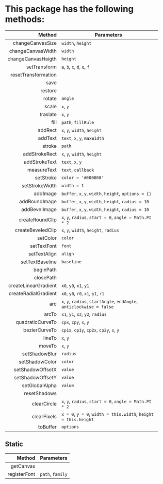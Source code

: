 # This package has the following methods:

|               Method | Parameters
|---------------------:|-----------
| changeCanvasSize     | `width`, `height`
| changeCanvasWidth    | `width`
| changeCanvasHeigth   | `height`
| setTransform         | `a`, `b`, `c`, `d`, `e`, `f`
| resetTransformation  |
| save                 | 
| restore              | 
| rotate               | `angle`
| scale                | `x`, `y`
| traslate             | `x`, `y`
| fill                 | `path`, `fillRule`
| addRect              | `x`, `y`, `width`, `height`
| addText              | `text`, `x`, `y`, `maxWidth`
| stroke               | `path`
| addStrokeRect        | `x`, `y`, `width`, `height`
| addStrokeText        | `text`, `x`, `y`
| measureText          | `text`, `callback`
| setStroke            | `color = '#000000'`
| setStrokeWidth       | `width = 1`
| addImage             | `buffer`, `x`, `y`, `width`, `height`, `options = {}`
| addRoundImage        | `buffer`, `x`, `y`, `width`, `height`, `radius = 10`
| addBevelImage        | `buffer`, `x`, `y`, `width`, `height`, `radius = 10`
| createRoundClip      | `x`, `y`, `radius`, `start = 0`, `angle = Math.PI * 2`
| createBeveledClip    | `x`, `y`, `width`, `height`, `radius`
| setColor             | `color`
| setTextFont          | `font`
| setTextAlign         | `align`
| setTextBaseline      | `baseline`
| beginPath            | 
| closePath            | 
| createLinearGradient | `x0`, `y0`, `x1`, `y1`
| createRadialGradient | `x0`, `y0`, `r0`, `x1`, `y1`, `r1`
| arc                  | `x`, `y`, `radius`, `startAngle`, `endAngle`, `anticlockwise = false`
| arcTo                | `x1`, `y1`, `x2`, `y2`, `radius`
| quadraticCurveTo     | `cpx`, `cpy`, `x`, `y`
| bezierCurveTo        | `cp1x`, `cp1y`, `cp2x`, `cp2y`, `x`, `y`
| lineTo               | `x`, `y`
| moveTo               | `x`, `y`
| setShadowBlur        | `radius`
| setShadowColor       | `color`
| setShadowOffsetX     | `value`
| setShadowOffsetY     | `value`
| setGlobalAlpha       | `value`
| resetShadows         | 
| clearCircle          | `x`, `y`, `radius`, `start = 0`, `angle = Math.PI * 2`
| clearPixels          | `x = 0`, `y = 0`, `width = this.width`, `height = this.height`
| toBuffer             | `options`

## Static

|       Method | Parameters
|-------------:|-----------
| getCanvas    |
| registerFont | `path`, `family`
